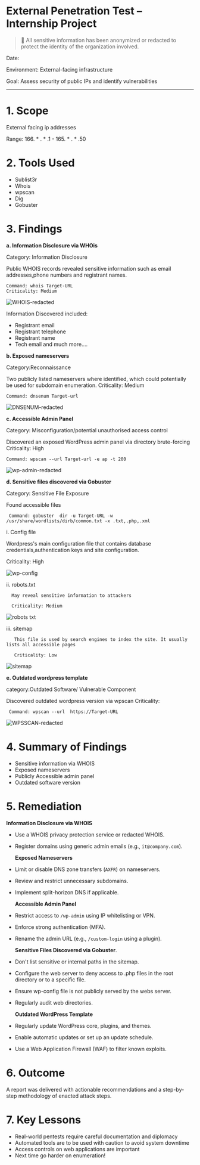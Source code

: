 # External Penetration Test – Internship Project
> 🚨 All sensitive information has been anonymized or redacted to protect the identity of the organization involved.

Date: 

Environment: External-facing infrastructure  

Goal: Assess security of public IPs and identify vulnerabilities

---
# 1. Scope
External facing ip addresses

Range: 166. * . * .1 - 165. * . * .50

# 2. Tools Used
- Sublist3r
- Whois
- wpscan
- Dig
- Gobuster

# 3. Findings
  **a. Information Disclosure via WHOis**
 
  Category: Information Disclosure
  
  Public WHOIS records revealed sensitive information such as email addresses,phone numbers and registrant names.

    Command: whois Target-URL
    Criticality: Medium

  ![WHOIS-redacted](https://github.com/user-attachments/assets/0ff3e221-86db-425d-b178-ba9b81b0412a)

  Information Discovered included:
  - Registrant email
  - Registrant telephone
  - Registrant name
  - Tech email
  and much more....

  **b. Exposed nameservers**
  
  Category:Reconnaissance
  
  Two publicly listed nameservers where identified, which could potentially be used for subdomain enumeration.
  Criticality: Medium
  
    Command: dnsenum Target-url
  
  ![DNSENUM-redacted](https://github.com/user-attachments/assets/90598c58-205f-4a28-b7bf-3ee481ef2c48)

  

  **c. Accessible Admin Panel**
  
  Category: Misconfiguration/potential unauthorised access control
  
  Discovered an exposed WordPress admin panel via directory brute-forcing
  Criticality: High
   
    Command: wpscan --url Target-url -e ap -t 200
  
   ![wp-admin-redacted](https://github.com/user-attachments/assets/4d276355-0c4b-4f26-9611-7746e848aac8)


  **d. Sensitive files discovered via Gobuster**
  
  Category: Sensitive File Exposure
  
  Found accessible files

     Command: gobuster  dir -u Target-URL -w /usr/share/wordlists/dirb/common.txt -x .txt,.php,.xml
     
  i. Config file
  
  Wordpress's main configuration file that contains database credentials,authentication keys and site configuration.
  
  Criticality: High
  
  ![wp-config](https://github.com/user-attachments/assets/ac9e9080-7d69-4579-9d75-d7d5b2c84de7)

  
  
  ii. robots.txt
  
      May reveal sensitive information to attackers
      
      Criticality: Medium
      
  ![robots txt](https://github.com/user-attachments/assets/ea97cb20-0dc8-4964-9f54-a0e746ea5abb)

 

  iii. sitemap
  
       This file is used by search engines to index the site. It usually lists all accessible pages
       
       Criticality: Low
  
  ![sitemap](https://github.com/user-attachments/assets/0b036b8c-d9d0-41f0-8ace-1b331d465d5f)

 



  **e. Outdated wordpress template**
  
  category:Outdated Software/ Vulnerable Component
  
  Discovered outdated wordpress version via wpscan
  Criticality:
  
     Command: wpscan --url  https://Target-URL
  
  ![WPSSCAN-redacted](https://github.com/user-attachments/assets/7091f1de-6d7c-415d-b2c4-ed4c63ed5a68)



# 4. Summary of Findings
- Sensitive information via WHOIS
- Exposed nameservers
- Publicly Accessible admin panel
- Outdated software version

# 5. Remediation
   **Information Disclosure via WHOIS**
- Use a WHOIS privacy protection service or redacted WHOIS.
- Register domains using generic admin emails (e.g., `it@company.com`).

   **Exposed Nameservers**
- Limit or disable DNS zone transfers (`AXFR`) on nameservers.
- Review and restrict unnecessary subdomains.
- Implement split-horizon DNS if applicable.

    **Accessible Admin Panel**
- Restrict access to `/wp-admin` using IP whitelisting or VPN.
- Enforce strong authentication (MFA).
- Rename the admin URL (e.g., `/custom-login` using a plugin).

   **Sensitive Files Discovered via Gobuster**.
- Don't list sensitive or internal paths in the sitemap.
- Configure the web server to deny access to .php files in the root directory or to a specific file.
- Ensure wp-config file is not publicly served by the webs server.
- Regularly audit web directories.

   **Outdated WordPress Template**
- Regularly update WordPress core, plugins, and themes.
- Enable automatic updates or set up an update schedule.
- Use a Web Application Firewall (WAF) to filter known exploits.

# 6.  Outcome
A report was delivered with actionable recommendations and a step-by-step methodology of enacted attack steps.

# 7. Key Lessons
- Real-world pentests require careful documentation and diplomacy
- Automated tools are to be used with caution to avoid system downtime
- Access controls on web applications are important
- Next time go harder on enumeration!
